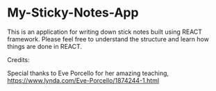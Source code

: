# My-Sticky-Notes-App

This is an application for writing down stick notes built using REACT framework. Please feel free to understand the structure and learn how things are done in REACT.

Credits:

Special thanks to Eve Porcello for her amazing teaching, https://www.lynda.com/Eve-Porcello/1874244-1.html
 
